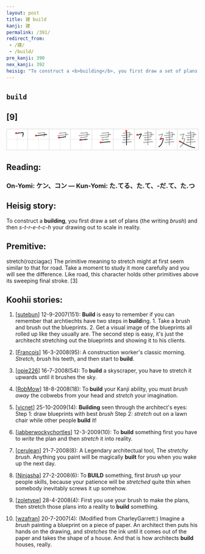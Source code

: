 ```yaml
---
layout: post
title: 建 build
kanji: 建
permalink: /391/
redirect_from:
 - /建/
 - /build/
pre_kanji: 390
nex_kanji: 392
heisig: "To construct a <b>building</b>, you first draw a set of plans (the writing <i>brush</i>) and then <i>s-t-r-e-t-c-h </i>your drawing out to scale in reality. stretch(rozciagac) The primitive meaning to stretch might at first seem similar to that for road. Take a moment to study it more carefully and you will see the difference. Like road, this character holds other primitives above its sweeping final stroke. [3]"
---
```


## `build`

## [9]

<div class="stroke"><img src="../images/E5BBBA.png" /></div>

## Reading:

### On-Yomi: ケン、コン &mdash; Kun-Yomi: た.てる、た.て、-だ.て、た.つ

## Heisig story:

To construct a <b>building</b>, you first draw a set of plans (the writing <i>brush</i>) and then <i>s-t-r-e-t-c-h </i>your drawing out to scale in reality.

## Premitive:

stretch(rozciagac) The primitive meaning to stretch might at first seem similar to that for road. Take a moment to study it more carefully and you will see the difference. Like road, this character holds other primitives above its sweeping final stroke. [3]

## Koohii stories:

1) [<a href="http://kanji.koohii.com/profile/sutebun">sutebun</a>] 12-9-2007(151): <strong>Build</strong> is easy to remember if you can remember that archtiechts have two steps in<strong> build</strong>ing. 1. Take a brush and brush out the blueprints. 2. Get a visual image of the blueprints all rolled up like they usually are. The second step is easy, it&#039;s just the architecht stretching out the blueprints and showing it to his clients.

2) [<a href="http://kanji.koohii.com/profile/Francois">Francois</a>] 16-3-2008(95): A construction worker&#039;s classic morning. <em>Stretch, brush</em> his teeth, and then start to<strong> build</strong>.

3) [<a href="http://kanji.koohii.com/profile/opie226">opie226</a>] 16-7-2008(54): To<strong> build</strong> a skyscraper, you have to stretch it upwards until it brushes the sky.

4) [<a href="http://kanji.koohii.com/profile/RobMow">RobMow</a>] 18-8-2008(18): To<strong> build</strong> your Kanji ability, you must <em>brush away</em> the cobwebs from your head and <em>stretch</em> your imagination.

5) [<a href="http://kanji.koohii.com/profile/vicnet">vicnet</a>] 25-10-2009(14): <strong>Building</strong> seen through the architect&#039;s eyes: Step 1: draw blueprints with best <em>brush</em> Step 2: <em>stretch</em> out on a lawn chair while other people<strong> build</strong> it!

6) [<a href="http://kanji.koohii.com/profile/jabberwockychortles">jabberwockychortles</a>] 12-3-2009(10): To<strong> build</strong> something first you have to <em>write</em> the plan and then <em>stretch</em> it into reality.

7) [<a href="http://kanji.koohii.com/profile/cerulean">cerulean</a>] 21-7-2008(8): A Legendary architectual tool, The <em>stretchy</em> <em>brush</em>. Anything you paint will be magically <strong>built</strong> for you when you wake up the next day.

8) [<a href="http://kanji.koohii.com/profile/Ninjasha">Ninjasha</a>] 27-2-2008(6): To<strong> BUILD</strong> something, first <em>brush</em> up your people skills, because your patience will be <em>stretched</em> quite thin when somebody inevitably screws it up somehow.

9) [<a href="http://kanji.koohii.com/profile/zoletype">zoletype</a>] 28-4-2008(4): First you use your brush to make the plans, then stretch those plans into a reality to<strong> build</strong> something.

10) [<a href="http://kanji.koohii.com/profile/wzafran">wzafran</a>] 20-7-2007(4): (Modified from CharleyGarrett:) Imagine a <em>brush</em> painting a blueprint on a piece of paper. An architect then puts his hands on the drawing, and <em>stretches</em> the ink until it comes out of the paper and takes the shape of a house. And that is how architects <strong>build</strong> houses, really.
